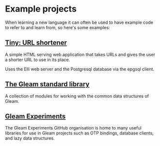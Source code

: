 # Example projects

When learning a new language it can often be used to have example code to
refer to and learn from, so here's some examples:


## [Tiny: URL shortener](https://github.com/gleam-lang/example-url-shortener)


A simple HTML serving web application that takes URLs and gives the user a
shorter URL to use in its place.

Uses the Elli web server and the Postgresql database via the epgsql client.


## [The Gleam standard library](https://github.com/gleam-lang/stdlib)

A collection of modules for working with the common data structures of Gleam.


## [Gleam Experiments](https://github.com/gleam-experiments)

The Gleam Experiments GitHub organisation is home to many useful libraries
for use in Gleam projects such as OTP bindings, database clients, and lazy
data structures.
